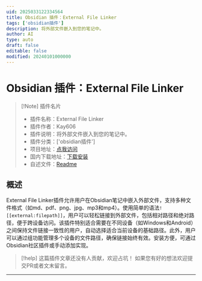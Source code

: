 ```yaml
---
uid: 2025033122334564
title: Obsidian 插件：External File Linker
tags: ['obsidian插件']
description: 将外部文件嵌入到您的笔记中。
author: AI
type: auto
draft: false
editable: false
modified: 20240101000000
---
```


# Obsidian 插件：External File Linker

> [!Note] 插件名片
> - 插件名称：External File Linker
> - 插件作者：Kay606
> - 插件说明：将外部文件嵌入到您的笔记中。
> - 插件分类：['obsidian插件']
> - 项目地址：[点我访问](https://github.com/Kay607/obsidian-pathlinker)
> - 国内下载地址：[下载安装](https://pkmer.cn/products/plugin/pluginMarket/?pathlinker)
> - 自述文件：[Readme](https://ghproxy.net/https://raw.githubusercontent.com/Kay607/obsidian-pathlinker/main/README.md)



## 概述

External File Linker插件允许用户在Obsidian笔记中嵌入外部文件，支持多种文件格式（如md、pdf、png、jpg、mp3和mp4）。使用简单的语法`![[external:filepath]]`，用户可以轻松链接到外部文件，包括相对路径和绝对路径，便于跨设备访问。该插件特别适合需要在不同设备（如Windows和Android）之间保持文件链接一致性的用户，自动选择适合当前设备的基础路径。此外，用户可以通过组功能管理多个设备的文件路径，确保链接始终有效。安装方便，可通过Obsidian社区插件或手动添加实现。


> [!help] 
> 这篇插件文章还没有人贡献，欢迎占坑！
> 如果您有好的想法欢迎提交PR或者文末留言。
> 

---



